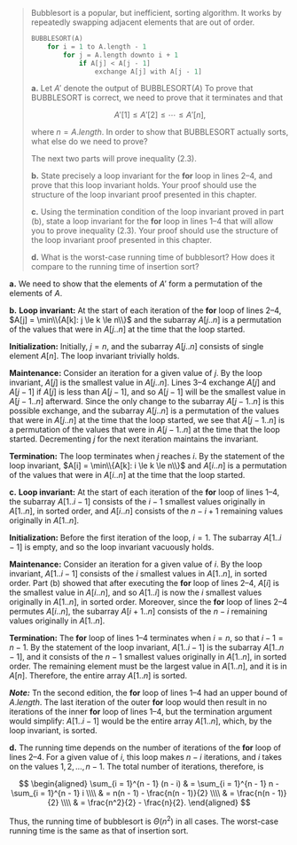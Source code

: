 > Bubblesort is a popular, but inefficient, sorting algorithm. It works by repeatedly swapping adjacent elements that are out of order.
>
> ```cpp
> BUBBLESORT(A)
>     for i = 1 to A.length - 1
>         for j = A.length downto i + 1
>             if A[j] < A[j - 1]
>                 exchange A[j] with A[j - 1]
> ```
>
> **a.** Let $A'$ denote the output of $\text{BUBBLESORT}(A)$ To prove that $\text{BUBBLESORT}$ is correct, we need to prove that it terminates and that
>
> $$A'[1] \le A'[2] \le \cdots \le A'[n], \tag{2.3}$$
>
> where $n = A.length$. In order to show that BUBBLESORT actually sorts, what else do we need to prove?
>
> The next two parts will prove inequality $\text{(2.3)}$.
>
> **b.** State precisely a loop invariant for the **for** loop in lines 2–4, and prove that this loop invariant holds. Your proof should use the structure of the loop invariant proof presented in this chapter.
>
> **c.** Using the termination condition of the loop invariant proved in part (b), state a loop invariant for the **for** loop in lines 1–4 that will allow you to prove inequality $\text{(2.3)}$. Your proof should use the structure of the loop invariant proof presented in this chapter.
>
> **d.** What is the worst-case running time of bubblesort? How does it compare to the running time of insertion sort?

**a.** We need to show that the elements of $A'$ form a permutation of the elements of $A$.

**b.** **Loop invariant:** At the start of each iteration of the **for** loop of lines 2–4, $A[j] = \min\\{A[k]: j \le k \le n\\}$ and the subarray $A[j..n]$ is a permutation of the values that were in $A[j..n]$ at the time that the loop started.

**Initialization:** Initially, $j = n$, and the subarray $A[j..n]$ consists of single element $A[n]$. The loop invariant trivially holds.

**Maintenance:** Consider an iteration for a given value of $j$. By the loop invariant, $A[j]$ is the smallest value in $A[j..n]$. Lines 3–4 exchange $A[j]$ and $A[j - 1]$ if $A[j]$ is less than $A[j - 1]$, and so $A[j - 1]$ will be the smallest value in $A[j - 1..n]$ afterward. Since the only change to the subarray $A[j - 1..n]$ is this possible exchange, and the subarray $A[j..n]$ is a permutation of the values that were in $A[j..n]$ at the time that the loop started, we see that $A[j - 1..n]$ is a permutation of the values that were in $A[j - 1..n]$ at the time that the loop started. Decrementing $j$ for the next iteration maintains the invariant.

**Termination:** The loop terminates when $j$ reaches $i$. By the statement of the loop invariant, $A[i] = \min\\{A[k]: i \le k \le n\\}$ and $A[i..n]$ is a permutation of the values that were in $A[i..n]$ at the time that the loop started.

**c.** **Loop invariant:** At the start of each iteration of the **for** loop of lines 1–4, the subarray $A[1..i - 1]$ consists of the $i - 1$ smallest values originally in $A[1..n]$, in sorted order, and $A[i..n]$ consists of the $n - i + 1$ remaining values originally in $A[1..n]$.

**Initialization:** Before the first iteration of the loop, $i = 1$. The subarray $A[1..i - 1]$ is empty, and so the loop invariant vacuously holds.

**Maintenance:** Consider an iteration for a given value of $i$. By the loop invariant, $A[1..i - 1]$ consists of the $i$ smallest values in $A[1..n]$, in sorted order. Part (b) showed that after executing the **for** loop of lines 2–4, $A[i]$ is the smallest value in $A[i..n]$, and so $A[1..i]$ is now the $i$ smallest values originally in $A[1..n]$, in sorted order. Moreover, since the **for** loop of lines 2–4 permutes $A[i..n]$, the subarray $A[i + 1..n]$ consists of the $n - i$ remaining values originally in $A[1..n]$.

**Termination:** The **for** loop of lines 1–4 terminates when $i = n$, so that $i - 1 = n - 1$. By the statement of the loop invariant, $A[1..i - 1]$ is the subarray $A[1..n - 1]$, and it consists of the $n - 1$ smallest values originally in $A[1..n]$, in sorted order. The remaining element must be the largest value in $A[1..n]$, and it is in $A[n]$. Therefore, the entire array $A[1..n]$ is sorted.

**_Note:_** Tn the second edition, the **for** loop of lines 1–4 had an upper bound of $A.length$. The last iteration of the outer **for** loop would then result in no iterations of the inner **for** loop of lines 1–4, but the termination argument would simplify: $A[1..i - 1]$ would be the entire array $A[1..n]$, which, by the loop invariant, is sorted.

**d.** The running time depends on the number of iterations of the **for** loop of lines 2–4. For a given value of $i$, this loop makes $n - i$ iterations, and $i$ takes on the values $1, 2, \ldots, n - 1$. The total number of iterations, therefore, is

$$
\begin{aligned}
\sum_{i = 1}^{n - 1} (n - i)
    & = \sum_{i = 1}^{n - 1} n - \sum_{i = 1}^{n - 1} i \\\\
    & = n(n - 1) - \frac{n(n - 1)}{2} \\\\
    & = \frac{n(n - 1)}{2} \\\\
    & = \frac{n^2}{2} - \frac{n}{2}.
\end{aligned}
$$

Thus, the running time of bubblesort is $\Theta(n^2)$ in all cases. The worst-case running time is the same as that of insertion sort.
